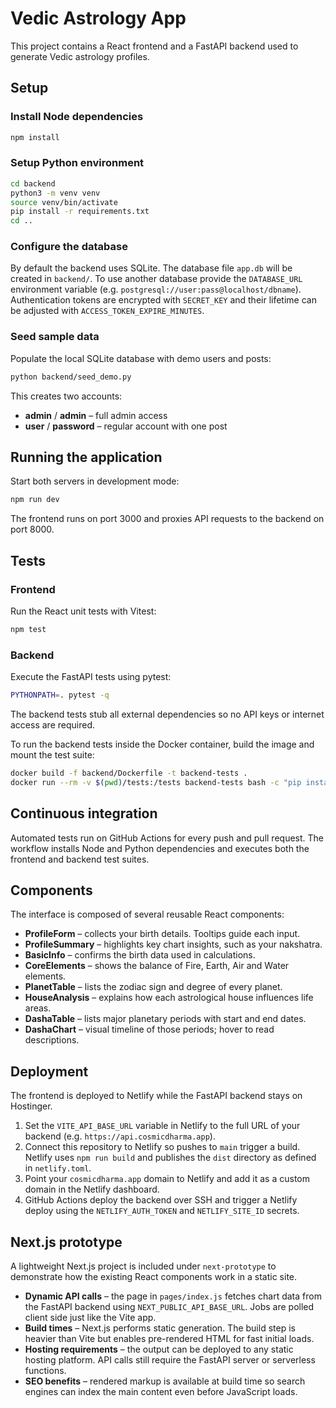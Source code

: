 # Vedic Astrology App

This project contains a React frontend and a FastAPI backend used to generate Vedic astrology profiles.

## Setup

### Install Node dependencies

```bash
npm install
```

### Setup Python environment

```bash
cd backend
python3 -m venv venv
source venv/bin/activate
pip install -r requirements.txt
cd ..
```

### Configure the database

By default the backend uses SQLite. The database file `app.db` will be created in `backend/`. To use another database provide the `DATABASE_URL` environment variable (e.g. `postgresql://user:pass@localhost/dbname`). Authentication tokens are encrypted with `SECRET_KEY` and their lifetime can be adjusted with `ACCESS_TOKEN_EXPIRE_MINUTES`.

### Seed sample data

Populate the local SQLite database with demo users and posts:

```bash
python backend/seed_demo.py
```

This creates two accounts:
* **admin** / **admin** – full admin access
* **user** / **password** – regular account with one post

## Running the application

Start both servers in development mode:

```bash
npm run dev
```

The frontend runs on port 3000 and proxies API requests to the backend on port 8000.

## Tests

### Frontend

Run the React unit tests with Vitest:

```bash
npm test
```

### Backend

Execute the FastAPI tests using pytest:

```bash
PYTHONPATH=. pytest -q
```

The backend tests stub all external dependencies so no API keys or internet access are required.

To run the backend tests inside the Docker container, build the image and mount the test suite:

```bash
docker build -f backend/Dockerfile -t backend-tests .
docker run --rm -v $(pwd)/tests:/tests backend-tests bash -c "pip install pytest && PYTHONPATH=/app pytest -q /tests"
```

## Continuous integration

Automated tests run on GitHub Actions for every push and pull request. The workflow installs Node and Python dependencies and executes both the frontend and backend test suites.

## Components

The interface is composed of several reusable React components:

- **ProfileForm** – collects your birth details. Tooltips guide each input.
- **ProfileSummary** – highlights key chart insights, such as your nakshatra.
- **BasicInfo** – confirms the birth data used in calculations.
- **CoreElements** – shows the balance of Fire, Earth, Air and Water elements.
- **PlanetTable** – lists the zodiac sign and degree of every planet.
- **HouseAnalysis** – explains how each astrological house influences life areas.
- **DashaTable** – lists major planetary periods with start and end dates.
- **DashaChart** – visual timeline of those periods; hover to read descriptions.

## Deployment

The frontend is deployed to Netlify while the FastAPI backend stays on Hostinger.

1. Set the `VITE_API_BASE_URL` variable in Netlify to the full URL of your backend (e.g. `https://api.cosmicdharma.app`).
2. Connect this repository to Netlify so pushes to `main` trigger a build. Netlify uses `npm run build` and publishes the `dist` directory as defined in `netlify.toml`.
3. Point your `cosmicdharma.app` domain to Netlify and add it as a custom domain in the Netlify dashboard.
4. GitHub Actions deploy the backend over SSH and trigger a Netlify deploy using the `NETLIFY_AUTH_TOKEN` and `NETLIFY_SITE_ID` secrets.

## Next.js prototype

A lightweight Next.js project is included under `next-prototype` to demonstrate how the existing React components work in a static site.

- **Dynamic API calls** – the page in `pages/index.js` fetches chart data from the FastAPI backend using `NEXT_PUBLIC_API_BASE_URL`. Jobs are polled client side just like the Vite app.
- **Build times** – Next.js performs static generation. The build step is heavier than Vite but enables pre-rendered HTML for fast initial loads.
- **Hosting requirements** – the output can be deployed to any static hosting platform. API calls still require the FastAPI server or serverless functions.
- **SEO benefits** – rendered markup is available at build time so search engines can index the main content even before JavaScript loads.
